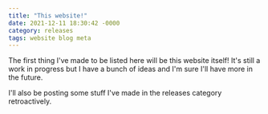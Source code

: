 ```yaml
---
title: "This website!"
date: 2021-12-11 18:30:42 -0000
category: releases
tags: website blog meta
---
```


The first thing I've made to be listed here will be this website itself! It's still a work in progress but I have a bunch of ideas and I'm sure I'll have more in the future.

I'll also be posting some stuff I've made in the releases category retroactively.
